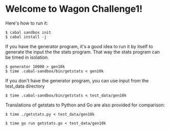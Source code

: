 Welcome to Wagon Challenge1!
============================

Here's how to run it:

    $ cabal sandbox init
    $ cabal install -j

If you have the generator program, it's a good idea to
run it by itself to generate the input the the stats
program. That way the stats program can be timed in
isolation.

    $ generator 10000 > gen10k
    $ time .cabal-sandbox/bin/getstats < gen10k

If you don't have the generator program, you can use
input from the test_data directory

    $ time .cabal-sandbox/bin/getstats < test_data/gen10k

Translations of getstats to Python and Go are also provided
for comparison:

    $ time ./getstats.py < test_data/gen10k
    
    $ time go run getstats.go < test_data/gen10k

